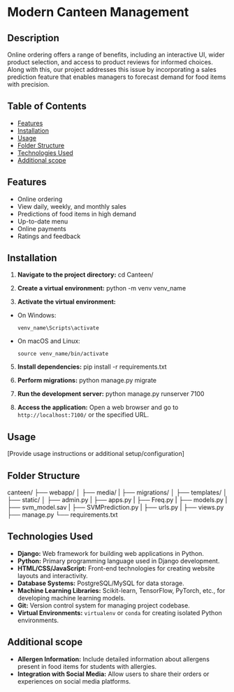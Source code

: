 # Modern Canteen Management

## Description
Online ordering offers a range of benefits, including an interactive UI, wider product
selection, and access to product reviews for informed choices. Along with this, our project
addresses this issue by incorporating a sales prediction feature that enables managers to
forecast demand for food items with precision.

## Table of Contents
- [Features](#features)
- [Installation](#installation)
- [Usage](#usage)
- [Folder Structure](#folder-structure)
- [Technologies Used](#technologies-used)
- [Additional scope](#Additional-scope)

## Features
- Online ordering
- View daily, weekly, and monthly sales
- Predictions of food items in high demand
- Up-to-date menu
- Online payments
- Ratings and feedback

## Installation
1. **Navigate to the project directory:**
cd Canteen/

2. **Create a virtual environment:**
python -m venv venv_name

3. **Activate the virtual environment:**
- On Windows:
  ```
  venv_name\Scripts\activate
  ```
- On macOS and Linux:
  ```
  source venv_name/bin/activate
  ```
5. **Install dependencies:**
pip install -r requirements.txt

6. **Perform migrations:**
python manage.py migrate

7. **Run the development server:**
python manage.py runserver 7100

8. **Access the application:**
Open a web browser and go to `http://localhost:7100/` or the specified URL.

## Usage
[Provide usage instructions or additional setup/configuration]

## Folder Structure
canteen/
├── webapp/
│   ├── media/
|   ├── migrations/
│   ├── templates/
│   ├── static/
│   ├── admin.py
|   ├── apps.py
|   ├── Freq.py
|   ├── models.py
|   ├── svm_model.sav
|   ├── SVMPrediction.py
|   ├── urls.py
|   ├── views.py
├── manage.py
└── requirements.txt




## Technologies Used
- **Django:** Web framework for building web applications in Python.
- **Python:** Primary programming language used in Django development.
- **HTML/CSS/JavaScript:** Front-end technologies for creating website layouts and interactivity.
- **Database Systems:** PostgreSQL/MySQL for data storage.
- **Machine Learning Libraries:** Scikit-learn, TensorFlow, PyTorch, etc., for developing machine learning models.
- **Git:** Version control system for managing project codebase.
- **Virtual Environments:** `virtualenv` or `conda` for creating isolated Python environments.


## Additional scope
- **Allergen Information:** Include detailed information about allergens present in food items for students with allergies.
- **Integration with Social Media:** Allow users to share their orders or experiences on social media platforms.
